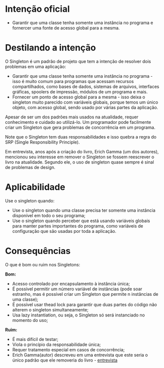 # Intenção oficial

- Garantir que uma classe tenha somente uma instância no programa e fornercer uma fonte de acesso global para a mesma.

# Destilando a intenção
O Singleton é um padrão de projeto que tem a intenção de resolver dois problemas em uma aplicação:

  - Garantir que uma classe tenha somente uma instância no programa - isso é muito comum para programas que acessam recursos compartilhados, como  bases de dados, sistemas de arquivos, interfaces gráficas, spoolers de impressão, módulos de um programa e mais.
  - Fornecer um ponto de acesso global para a mesma - isso deixa o singleton muito parecido com variáveis globais, porque temos um único objeto, com acesso global, sendo usado por várias partes da aplicação.

Apesar de ser um dos padrões mais usados na atualidade, requer conhecimento e cuidado ao utilizá-lo. Um programador pode facilmente criar um Singleton que gera problemas de concorrência em um programa.

Note que o Singleton tem duas responsabilidades e isso quebra a regra do SRP (Single Responsibility Principle).

Em entrevista, anos após a criação do livro, Erich Gamma (um dos autores), mencionou seu interesse em remover o Singleton se fossem reescrever o livro na atualidade. Segundo ele, o uso de singleton quase sempre é sinal de problemas de design.

# Aplicabilidade

Use o singleton quando:
- Use o singleton quando uma classe precisa ter somente uma instância disponível em todo o seu programa;
- Use o singleton quando perceber que está usando variáveis globais para manter partes importantes do programa, como variáveis de configuração que são usadas por toda a aplicação.

# Consequências

O que é bom ou ruim nos Singletons:

<strong>Bom:</strong>

  - Acesso controlado por encapsulamento à instância única;
  - É possível permitir um número variável de instâncias (pode soar estranho, mas é possível criar um Singleton que permite n instâncias de uma classe);
  - É possível usar thead lock para garantir que duas partes do código não alterem o singleton simultaneamente;
  - Usa lazy instantiation, ou seja, o Singleton só será instanciado no momento do uso;

<strong>Ruim:</strong>


  - É mais difícil de testar;
  - Viola o princípio da responsabilidade única;
  - Requer tratamento especial em casos de concorrência;
  - Erich Gamma(autor) descreveu em uma entrevista que este seria o único padrão que ele removeria do livro - [entrevista](https://www.informit.com/articles/article.aspx?p=1404056)

